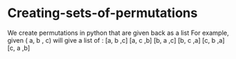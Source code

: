 # Creating-sets-of-permutations
We create permutations in python that are given back as a list
For example, given ( a, b , c) will give a list of :
[a, b ,c]
[a, c ,b]
[b, a ,c]
[b, c ,a]
[c, b ,a]
[c, a ,b]

